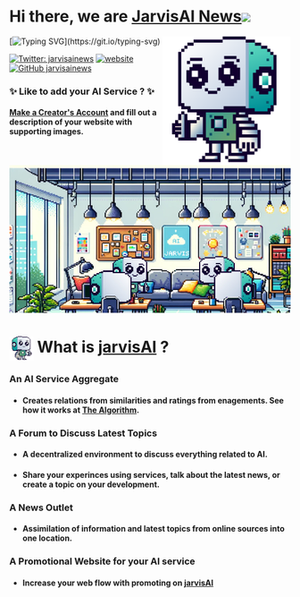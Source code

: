 <h1> Hi there, we are <a href="https://www.jarvisai.news/">JarvisAI News</a><img src="https://media.giphy.com/media/VgCDAzcKvsR6OM0uWg/giphy.gif" width="50"></h1>
<img align='right' src="./support/jarvis_pixel.png" width="230">

[![Typing SVG](https://readme-typing-svg.demolab.com?font=Roboto&pause=1000&color=56C6FF&random=false&width=435&lines=The+most+complete+AI+collection+available.)](https://git.io/typing-svg)

[![Twitter: jarvisainews](https://img.shields.io/twitter/follow/jarvisainews?style=social)](https://twitter.com/jarvisainews)
[![website](https://img.shields.io/badge/Website-46a2f1.svg?&style=flat-square&logo=Google-Chrome&logoColor=white&link=https://www.jarvisai.news/)](https://www.jarvisai.news/)
[![GitHub jarvisainews](https://img.shields.io/github/followers/jarvisainews?label=follow&style=social)](https://github.com/jarvisainews)

### <p color="#41C3B3">✨ Like to add your AI Service ? ✨<p>

#### <a href="https://www.jarvisai.news/">Make a Creator's Account</a> and fill out a description of your website with supporting images.

<div height="2rem" width="100%"> </div>

### 
### 

![Jarvis Office](./support/jarvis_office.jpeg)


# <div align="left"> <img src="./support/smjarvis_pixel.png" alt="Jarvis" align="center"/> What is [jarvisAI](https://www.jarvisai.news/) ?</div>

<p font-size="1.5rem">

### An AI Service Aggregate
-  #### Creates relations from similarities and ratings from enagements. See how it works at [The Algorithm](https://github.com/jarvisainews/the-algorithm).

### A Forum to Discuss Latest Topics
- #### A decentralized environment to discuss everything related to AI.
- #### Share your experinces using services, talk about the latest news, or create a topic on your development.

### A News Outlet
- #### Assimilation of information and latest topics from online sources into one location.

### A Promotional Website for your AI service
- #### Increase your web flow with promoting on [jarvisAI](https://www.jarvisai.news/)


<!--
**carter4299/carter4299** is a ✨ _special_ ✨ repository because its `README.md` (this file) appears on your GitHub profile.

Here are some ideas to get you started:

- 🔭 I’m currently working on ...
- 🌱 I’m currently learning ...
- 👯 I’m looking to collaborate on ...
- 🤔 I’m looking for help with ...
- 💬 Ask me about ...
- 📫 How to reach me: ...
- 😄 Pronouns: ...
- ⚡ Fun fact: ...
-->


<!--
**jarvisainews/jarvisainews** is a ✨ _special_ ✨ repository because its `README.md` (this file) appears on your GitHub profile.

Here are some ideas to get you started:

- 🔭 I’m currently working on ...
- 🌱 I’m currently learning ...
- 👯 I’m looking to collaborate on ...
- 🤔 I’m looking for help with ...
- 💬 Ask me about ...
- 📫 How to reach me: ...
- 😄 Pronouns: ...
- ⚡ Fun fact: ...

# <div align="center"> <img src="./support/logo.png" alt="Jarvis" align="center"/> Hi there, we are [jarvisAI News](https://www.jarvisai.news/) 📰</div>
-->
